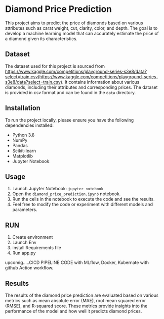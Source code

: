 # Diamond Price Prediction

This project aims to predict the price of diamonds based on various attributes such as carat weight, cut, clarity, color, and depth. The goal is to develop a machine learning model that can accurately estimate the price of a diamond given its characteristics.

## Dataset

The dataset used for this project is sourced from https://www.kaggle.com/competitions/playground-series-s3e8/data?select=train.csv(https://www.kaggle.com/competitions/playground-series-s3e8/data?select=train.csv). It contains information about various diamonds, including their attributes and corresponding prices. The dataset is provided in csv format and can be found in the `data` directory. 

## Installation

To run the project locally, please ensure you have the following dependencies installed:

- Python 3.8
- NumPy
- Pandas
- Scikit-learn
- Matplotlib
- Jupyter Notebook

## Usage

1. Launch Jupyter Notebook: `jupyter notebook`
2. Open the `diamond_price_prediction.ipynb` notebook.
3. Run the cells in the notebook to execute the code and see the results.
4. Feel free to modify the code or experiment with different models and parameters.


## RUN
1. Create environment
2. Launch Env
3. install Requirements file
4. Run app.py

upcomig.....CICD PIPELINE CODE with MLflow, Docker, Kubernate with github Action workflow.


## Results

The results of the diamond price prediction are evaluated based on various metrics such as mean absolute error (MAE), root mean squared error (RMSE), and R-squared score. These metrics provide insights into the performance of the model and how well it predicts diamond prices.




